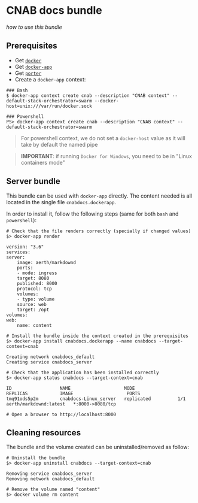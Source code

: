 # CNAB docs bundle
*how to use this bundle*

## Prerequisites
- Get [`docker`](https://www.docker.com/products/docker-desktop)
- Get [`docker-app`](https://github.com/docker/app/releases)
- Get [`porter`](https://porter.sh/install/)
- Create a `docker-app` context:

```
### Bash
$ docker-app context create cnab --description "CNAB context" --default-stack-orchestrator=swarm --docker-host=unix:///var/run/docker.sock

### Powershell
PS> docker-app context create cnab --description "CNAB context" --default-stack-orchestrator=swarm
```

> For powershell context, we do not set a `docker-host` value as it will take by default the named pipe

> **IMPORTANT**: if running `Docker for Windows`, you need to be in "Linux containers mode"

## Server bundle
This bundle can be used with `docker-app` directly.
The content needed is all located in the single file `cnabdocs.dockerapp`.


In order to install it, follow the following steps (same for both `bash` and `powershell`):

```
# Check that the file renders correctly (specially if changed values)
$> docker-app render

version: "3.6"
services:
server:
    image: aerth/markdownd
    ports:
    - mode: ingress
    target: 8080
    published: 8000
    protocol: tcp
    volumes:
    - type: volume
    source: web
    target: /opt
volumes:
web:
    name: content

# Install the bundle inside the context created in the prerequisites
$> docker-app install cnabdocs.dockerapp --name cnabdocs --target-context=cnab

Creating network cnabdocs_default
Creating service cnabdocs_server

# Check that the application has been installed correctly
$> docker-app status cnabdocs --target-context=cnab

ID                  NAME                    MODE                REPLICAS            IMAGE                    PORTS
tmq91ods5p2m        cnabdocs-Linux_server   replicated          1/1                 aerth/markdownd:latest   *:8000->8080/tcp

# Open a browser to http://localhost:8000
```

## Cleaning resources
The bundle and the volume created can be uninstalled/removed as follow:

```
# Uninstall the bundle
$> docker-app uninstall cnabdocs --target-context=cnab

Removing service cnabdocs_server
Removing network cnabdocs_default

# Remove the volume named "content"
$> docker volume rm content
```